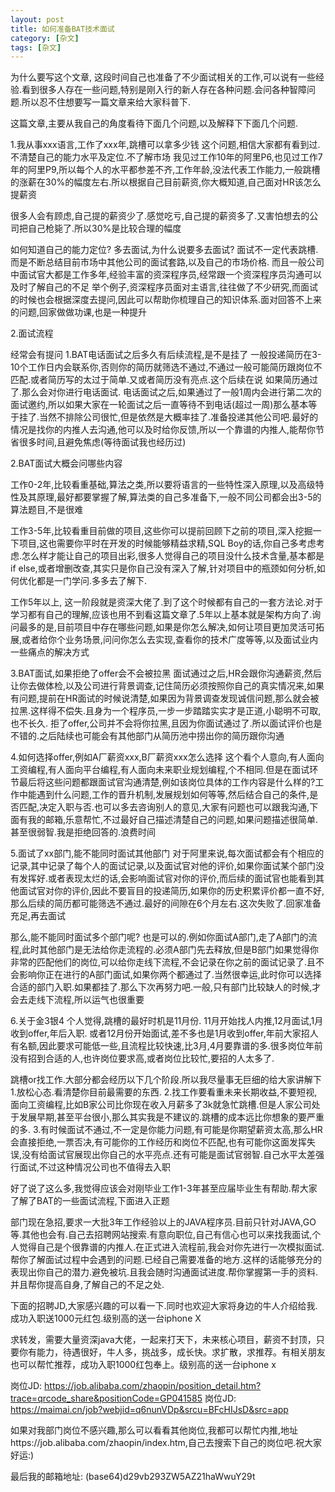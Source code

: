 ```yaml
---
layout: post
title: 如何准备BAT技术面试
category: [杂文]
tags: [杂文]
---
```



为什么要写这个文章, 这段时间自己也准备了不少面试相关的工作,可以说有一些经验.看到很多人存在一些问题,特别是刚入行的新人存在各种问题.会问各种智障问题.所以忍不住想要写一篇文章来给大家科普下.

这篇文章,主要从我自己的角度看待下面几个问题,以及解释下下面几个问题.

1.我从事xxx语言,工作了xxx年,跳槽可以拿多少钱
这个问题,相信大家都有看到过.不清楚自己的能力水平及定位.不了解市场
我见过工作10年的阿里P6,也见过工作7年的阿里P9,所以每个人的水平都参差不齐,工作年龄,没法代表工作能力,一般跳槽的涨薪在30%的幅度左右.所以根据自己目前薪资,你大概知道,自己面对HR该怎么提薪资

很多人会有顾虑,自己提的薪资少了.感觉吃亏,自己提的薪资多了.又害怕想去的公司把自己枪毙了.所以30%是比较合理的幅度

如何知道自己的能力定位?
多去面试,为什么说要多去面试? 面试不一定代表跳槽.而是不断总结目前市场中其他公司的面试套路,以及自己的市场价格.
而且一般公司中面试官大都是工作多年,经验丰富的资深程序员,经常跟一个资深程序员沟通可以及时了解自己的不足
举个例子,资深程序员面对主语言,往往做了不少研究,而面试的时候也会根据深度去提问,因此可以帮助你梳理自己的知识体系.面对回答不上来的问题,回家做做功课,也是一种提升


2.面试流程

经常会有提问
1.BAT电话面试之后多久有后续流程,是不是挂了
一般投递简历在3-10个工作日内会联系你,否则你的简历就筛选不通过,不通过一般可能简历跟岗位不匹配.或者简历写的太过于简单.又或者简历没有亮点.这个后续在说
如果简历通过了.那么会对你进行电话面试.
电话面试之后,如果通过了一般1周内会进行第二次的面试邀约,所以如果大家在一轮面试之后一直等待不到电话(超过一周)那么基本等于挂了.当然不排除公司很忙,但是依然是大概率挂了.准备投递其他公司吧.最好的情况是找你的内推人去沟通,他可以及时给你反馈,所以一个靠谱的内推人,能帮你节省很多时间,且避免焦虑(等待面试我也经历过)

2.BAT面试大概会问哪些内容

工作0-2年,比较看重基础,算法之类,所以要将语言的一些特性深入原理,以及高级特性及其原理,最好都要掌握了解,算法类的自己多准备下,一般不同公司都会出3-5的算法题目,不是很难

工作3-5年,比较看重目前做的项目,这些你可以提前回顾下之前的项目,深入挖掘一下项目,这也需要你平时在开发的时候能够精益求精,SQL Boy的话,你自己多考虑考虑.怎么样才能让自己的项目出彩,很多人觉得自己的项目没什么技术含量,基本都是if else,或者增删改查,其实只是你自己没有深入了解,针对项目中的瓶颈如何分析,如何优化都是一门学问.多多去了解下.

工作5年以上, 这一阶段就是资深大佬了.到了这个时候都有自己的一套方法论.对于学习都有自己的理解,应该也用不到看这篇文章了.5年以上基本就是架构方向了.询问最多的是,目前项目中存在哪些问题,如果是你怎么解决,如何让项目更加灵活可拓展,或者给你个业务场景,问问你怎么去实现,查看你的技术广度等等,以及面试业内一些痛点的解决方式

3.BAT面试,如果拒绝了offer会不会被拉黑
面试通过之后,HR会跟你沟通薪资,然后让你去做体检,以及公司进行背景调查,记住简历必须按照你自己的真实情况来,如果有问题,提前在HR面试的时候说清楚,如果因为背景调查发现诚信问题,那么就会被拉黑.这样得不偿失.且身为一个程序员,一步一步踏踏实实才是正道,小聪明不可取,也不长久.
拒了offer,公司并不会将你拉黑,且因为你面试通过了.所以面试评价也是不错的.之后陆续也可能会有其他部门从简历池中捞出你的简历跟你沟通

4.如何选择offer,例如A厂薪资xxx,B厂薪资xxx怎么选择
这个看个人意向,有人面向工资编程,有人面向平台编程,有人面向未来职业规划编程,个不相同.但是在面试环节最后将这些问题都跟面试官沟通清楚,例如该岗位具体的工作内容是什么样的?工作中能遇到什么问题,工作的晋升机制,发展规划如何等等,然后结合自己的条件,是否匹配,决定入职与否.也可以多去咨询别人的意见,大家有问题也可以跟我沟通,下面有我的邮箱,乐意帮忙,不过最好自己描述清楚自己的问题,如果问题描述很简单.甚至很弱智.我是拒绝回答的.浪费时间

5.面试了xx部门,能不能同时面试其他部门
对于阿里来说,每次面试都会有个相应的记录,其中记录了每个人的面试记录,以及面试官对他的评价,如果你面试某个部门没有发挥好.或者表现太烂的话,会影响面试官对你的评价,而后续的面试官也能看到其他面试官对你的评价,因此不要盲目的投递简历,如果你的历史积累评价都一直不好,那么后续的简历都可能筛选不通过.最好的间隙在6个月左右.这次失败了.回家准备充足,再去面试

那么,能不能同时面试多个部门呢? 也是可以的.例如你面试A部门,走了A部门的流程,此时其他部门是无法给你走流程的.必须A部门先去释放,但是B部门如果觉得你非常的匹配他们的岗位,可以给你走线下流程,不会记录在你之前的面试记录了.且不会影响你正在进行的A部门面试,如果你两个都通过了.当然很幸运,此时你可以选择合适的部门入职.如果都挂了.那么下次再努力吧.一般,只有部门比较缺人的时候,才会去走线下流程,所以运气也很重要

6.关于金3银4
个人觉得,跳槽的最好时机是11月份. 11月开始找人内推,12月面试,1月收到offer,年后入职. 或者12月份开始面试,差不多也是1月收到offer,年前大家招人有名额,因此要求可能低一些,且流程比较快速,比3月,4月要靠谱的多.很多岗位年前没有招到合适的人,也许岗位要求高,或者岗位比较忙,要招的人太多了.


跳槽or找工作.大部分都会经历以下几个阶段.所以我尽量事无巨细的给大家讲解下
1.放松心态.看清楚你目前最需要的东西.
2.找工作要看重未来长期收益,不要短视,面向工资编程,比如B家公司比你现在收入月薪多了3k就急忙跳槽.但是人家公司处于发展早期,甚至平台很小,那么其实我是不建议的.跳槽的成本远比你想象的要严重的多.
3.有时候面试不通过,不一定是你能力问题,有可能是你期望薪资太高,那么HR会直接拒绝,一票否决,有可能你的工作经历和岗位不匹配,也有可能你这面发挥失误,没有给面试官展现出你自己的水平亮点.还有可能是面试官弱智.自己水平太差强行面试,不过这种情况公司也不值得去入职

好了说了这么多,我觉得应该会对刚毕业工作1-3年甚至应届毕业生有帮助.帮大家了解了BAT的一些面试流程,下面进入正题

部门现在急招,要求一大批3年工作经验以上的JAVA程序员.目前只针对JAVA,GO等.其他也会有.自己去招聘网站搜索.有意向职位,自己有信心也可以来找我面试,个人觉得自己是个很靠谱的内推人.在正式进入流程前,我会对你先进行一次模拟面试.帮你了解面试过程中会遇到的问题.已经自己需要准备的地方.这样的话能够充分的表现出你自己的潜力.避免被坑.且我会随时沟通面试进度.帮你掌握第一手的资料.并且帮你提高自身,了解自己的不足之处.

下面的招聘JD,大家感兴趣的可以看一下.同时也欢迎大家将身边的牛人介绍给我.成功入职送1000元红包.级别高的送一台iphone X

求转发，需要大量资深java大佬，一起来打天下，未来核心项目，薪资不封顶，只要你有能力，待遇很好，牛人多，挑战多，成长快。求扩散，求推荐。有相关朋友也可以帮忙推荐，成功入职1000红包奉上。级别高的送一台iphone x

岗位JD: https://job.alibaba.com/zhaopin/position_detail.htm?trace=qrcode_share&positionCode=GP041585
岗位JD: https://maimai.cn/job?webjid=q6nunVDp&srcu=BFcHIJsD&src=app

如果对我部门岗位不感兴趣,那么可以看看其他岗位,我都可以帮忙内推,地址https://job.alibaba.com/zhaopin/index.htm,自己去搜索下自己的岗位吧.祝大家好运:)

最后我的邮箱地址: (base64)d29vb293ZW5AZ21haWwuY29t















